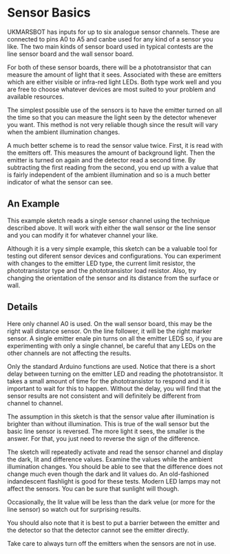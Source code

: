 # Sensor Basics

UKMARSBOT has inputs for up to six analogue sensor channels. These are connected to pins A0 to A5 and canbe used for any kind of a sensor you like. The two main kinds of sensor board used in typical contests are the line sensor board and the wall sensor board.

For both of these sensor boards, there will be a phototransistor that can measure the amount of light that it sees. Associated with these are emitters which are either visible or infra-red light LEDs. Both type work well and you are free to choose whatever devices are most suited to your problem and available resources.

The simplest possible use of the sensors is to have the emitter turned on all the time so that you can measure the light seen by the detector whenever you want. This method is not very reliable though since the result will vary when the ambient illumination changes.

A much better scheme is to read the sensor value twice. First, it is read with the emitters off. This measures the amount of background light. Then the emitter is turned on again and the detector read a second time. By subtracting the first reading from the second, you end up with a value that is fairly independent of the ambient illumination and so is a much better indicator of what the sensor can see.

## An Example

This example sketch reads a single sensor channel using the technique described above. It will work with either the wall sensor or the line sensor and you can modify it for whatever channel your like.

Although it is a very simple example, this sketch can be a valuable tool for testing out diferent sensor devices and configurations. You can experiment with changes to the emitter LED type, the current limit resistor, the phototransistor type and the phototransistor load resistor. Also, try changing the orientation of the sensor and its distance from the surface or wall.

## Details

Here only channel A0 is used. On the wall sensor board, this may be the right wall distance sensor. On the line follower, it will be the right marker sensor. A single emitter enale pin turns on all the emitter LEDS so, if you are experimenting with only a single channel, be careful that any LEDs on the other channels are not affecting the results.

Only the standard Arduino functions are used. Notice that there is a short delay between turning on the emitter LED and reading the phototransistor. It takes a small amount of time for the phototransistor to respond and it is important to wait for this to happen. Without the delay, you will find that the sensor results are not consistent and will definitely be different from channel to channel.

The assumption in this sketch is that the sensor value after illumination is brighter than without illumination. This is true of the wall sensor but the basic line sensor is reversed. The more light it sees, the smaller is the answer. For that, you just need to reverse the sign of the difference.

The sketch will repeatedly activate and read the sensor channel and display the dark, lit and difference values. Examine the values while the ambient illumination changes. You should be able to see that the difference does not change much even though the dark and lit values do. An old-fashioned indandescent flashlight is good for these tests. Modern LED lamps may not affect the sensors. You can be sure that sunlight will though.

Occasionally, the lit value will be less than the dark velue (or more for the line sensor) so watch out for surprising results.

You should also note that it is best to put a barrier between the emitter and the detector so that the detector cannot see the emitter directly.

Take care to always turn off the emitters when the sensors are not in use.